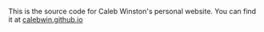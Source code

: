 This is the source code for Caleb Winston's personal website.
You can find it at [calebwin.github.io](https://calebwin.github.io)

